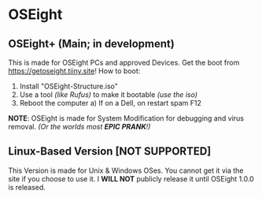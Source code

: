 # OSEight

## OSEight+ (Main; in development)

This is made for OSEight PCs and approved Devices. Get the boot from <https://getoseight.tiiny.site>!
How to boot:
1) Install "OSEight-Structure.iso"
2) Use a tool _(like Rufus)_ to make it bootable _(use the iso)_
3) Reboot the computer
  a) If on a Dell, on restart spam F12

**NOTE**: OSEight is made for System Modification for debugging and virus removal. _(Or the worlds most **EPIC PRANK**!)_

## Linux-Based Version [NOT SUPPORTED]

This Version is made for Unix & Windows OSes.  You cannot get it via the site if you choose to use it. I **WILL NOT** publicly release it until OSEight 1.0.0 is released.
